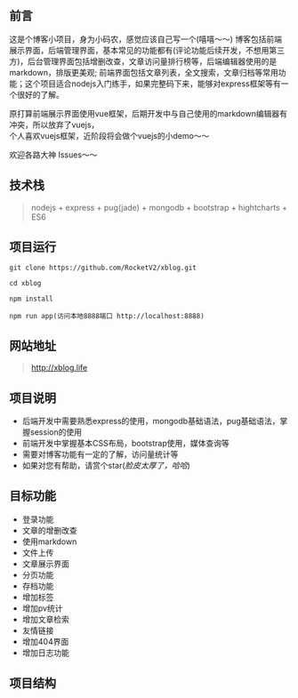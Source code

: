 ## 前言
这是个博客小项目，身为小码农，感觉应该自己写一个(嘻嘻～～)  博客包括前端展示界面，后端管理界面，基本常见的功能都有(评论功能后续开发，不想用第三方)，后台管理界面包括增删改查，文章访问量排行榜等，后端编辑器使用的是markdown，排版更美观;  前端界面包括文章列表，全文搜索，文章归档等常用功能；这个项目适合nodejs入门练手，如果完整码下来，能够对express框架等有一个很好的了解。

原打算前端展示界面使用vue框架，后期开发中与自己使用的markdown编辑器有冲突，所以放弃了vuejs，  
个人喜欢vuejs框架，近阶段将会做个vuejs的小demo～～

欢迎各路大神 Issues～～

## 技术栈
> nodejs + express + pug(jade) + mongodb + bootstrap + hightcharts + ES6

## 项目运行
	git clone https://github.com/RocketV2/xblog.git

	cd xblog

	npm install 

	npm run app(访问本地8888端口 http://localhost:8888)


## 网站地址
> http://xblog.life

## 项目说明
- 后端开发中需要熟悉express的使用，mongodb基础语法，pug基础语法，掌握session的使用
- 前端开发中掌握基本CSS布局，bootstrap使用，媒体查询等
- 需要对博客功能有一定的了解，访问量统计等
- 如果对您有帮助，请赏个star(*脸皮太厚了，哈哈*)

## 目标功能
- 登录功能
- 文章的增删改查
- 使用markdown
- 文件上传
- 文章展示界面
- 分页功能
- 存档功能
- 增加标签
- 增加pv统计
- 增加文章检索
- 友情链接
- 增加404界面
- 增加日志功能

## 项目结构

